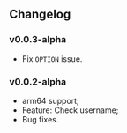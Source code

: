 ## Changelog

### v0.0.3-alpha

- Fix `OPTION` issue.

### v0.0.2-alpha

- arm64 support;
- Feature: Check username;
- Bug fixes.
